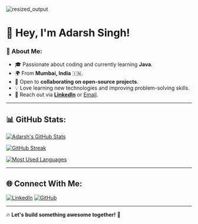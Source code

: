 ![resized_output](https://github.com/user-attachments/assets/1a84ef16-2b20-4944-9f32-b5b7e4c04536)

# 👋 Hey, I'm Adarsh Singh!

### 🚀 About Me:
- 🎓 Passionate about coding and currently learning **Java**.
- 🌍 From **Mumbai, India** 🇮🇳.
- 🤝 Open to **collaborating on open-source projects**.
- 💡 Love learning new technologies and improving problem-solving skills.
- 📩 Reach out via **[LinkedIn](https://www.linkedin.com/in/adarsh-singh-8849162b8/)** or [Email](mailto:your-email@example.com).

---

## 📊 GitHub Stats:

[![Adarsh's GitHub Stats](https://github-profile-summary-cards.vercel.app/api/cards/stats?username=adarsh985&theme=github_dark)](https://github.com/adarsh985)

[![GitHub Streak](https://streak-stats.demolab.com/?user=adarsh985&theme=github-dark&hide_border=true)](https://github.com/adarsh985)

[![Most Used Languages](https://github-profile-summary-cards.vercel.app/api/cards/repos-per-language?username=adarsh985&theme=github_dark)](https://github.com/adarsh985)

---

## 🌐 Connect With Me:
[![LinkedIn](https://img.shields.io/badge/-LinkedIn-0077B5?style=for-the-badge&logo=linkedin&logoColor=white)](https://www.linkedin.com/in/adarsh-singh-8849162b8/)
[![GitHub](https://img.shields.io/badge/-GitHub-181717?style=for-the-badge&logo=github&logoColor=white)](https://github.com/adarsh985)

---
🔥 **Let's build something awesome together!** 🚀

